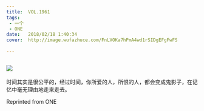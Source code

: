 ```yaml
---
title:	VOL.1961
tags:
 - 一个
 - ONE
date:	2018/02/18 1:40:34
cover:	http://image.wufazhuce.com/FnLVOKa7hPmA4wd1rSIDgEFgFwFS

---
```

![](http://image.wufazhuce.com/FnLVOKa7hPmA4wd1rSIDgEFgFwFS)
---

时间其实是很公平的，经过时间，你所爱的人，所恨的人，都会变成鬼影子，在记忆中毫无理由地走来走去。
 
Reprinted from ONE
